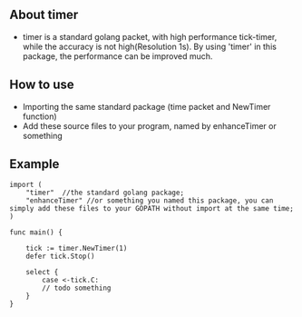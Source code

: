 ## About timer

- timer is a standard golang packet, with high performance tick-timer, while the accuracy is not high(Resolution 1s). By using 'timer' in this package, the performance can be improved much.

## How to use

- Importing the same standard package (time packet and NewTimer function)
- Add these source files to your program, named by enhanceTimer or something

## Example
    
    import (
        "timer"  //the standard golang package;
        "enhanceTimer" //or something you named this package, you can simply add these files to your GOPATH without import at the same time;
    )

    func main() {

        tick := timer.NewTimer(1)
        defer tick.Stop()
    
        select {
            case <-tick.C:
            // todo something
        }
    }
   